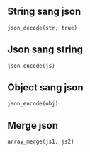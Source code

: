 ## String sang json
	json_decode(str, true)


## Json sang string 
	json_encode(js)


## Object sang json
	json_encode(obj)

## Merge json
	array_merge(js1, js2)


